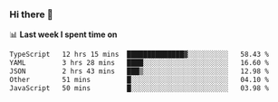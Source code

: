 ### Hi there 👋

<!--
**DBvc/DBvc** is a ✨ _special_ ✨ repository because its `README.md` (this file) appears on your GitHub profile.

Here are some ideas to get you started:

- 🔭 I’m currently working on ...
- 🌱 I’m currently learning ...
- 👯 I’m looking to collaborate on ...
- 🤔 I’m looking for help with ...
- 💬 Ask me about ...
- 📫 How to reach me: ...
- 😄 Pronouns: ...
- ⚡ Fun fact: ...
-->

📊 **Last week I spent time on**
<!--START_SECTION:waka-->

```txt
TypeScript   12 hrs 15 mins  ██████████████▓░░░░░░░░░░   58.43 %
YAML         3 hrs 28 mins   ████░░░░░░░░░░░░░░░░░░░░░   16.60 %
JSON         2 hrs 43 mins   ███▒░░░░░░░░░░░░░░░░░░░░░   12.98 %
Other        51 mins         █░░░░░░░░░░░░░░░░░░░░░░░░   04.10 %
JavaScript   50 mins         █░░░░░░░░░░░░░░░░░░░░░░░░   03.98 %
```

<!--END_SECTION:waka-->
